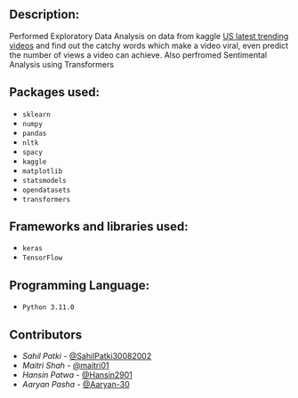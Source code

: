 ## Description:
Performed Exploratory Data Analysis on data from kaggle [US latest trending videos](https://www.kaggle.com/datasets/rsrishav/youtube-trending-video-dataset?select=IN_youtube_trending_data.csv) and find out the catchy words which make a video viral, even predict the number of views a video can achieve. Also perfromed Sentimental Analysis using Transformers

## Packages used:
- `sklearn`
- `numpy`
- `pandas`
- `nltk`
- `spacy`
- `kaggle`
- `matplotlib`
- `statsmodels`
- `opendatasets` 
- `transformers`

## Frameworks and libraries used:
- `keras`
- `TensorFlow`

## Programming Language:
- `Python 3.11.0` 

## Contributors
- *Sahil Patki* - [@SahilPatki30082002](https://github.com/sahilpatki30082002)
- *Maitri Shah* - [@maitri01](https://github.com/maitri01)
- *Hansin Patwa* - [@Hansin2901](https://github.com/Hansin2901)
- *Aaryan Pasha* - [@Aaryan-30](https://github.com/Aaryan-30)
